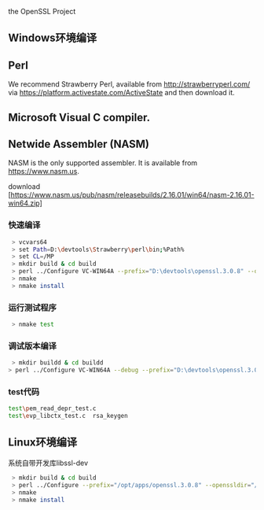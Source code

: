 the OpenSSL Project

## Windows环境编译
## Perl

We recommend Strawberry Perl, available from <http://strawberryperl.com/>  
via <https://platform.activestate.com/ActiveState> and then download it.  

## Microsoft Visual C compiler.

## Netwide Assembler (NASM)

NASM is the only supported assembler. It is available from <https://www.nasm.us>.

download [https://www.nasm.us/pub/nasm/releasebuilds/2.16.01/win64/nasm-2.16.01-win64.zip]

### 快速编译

```bash
 > vcvars64
 > set Path=D:\devtools\Strawberry\perl\bin;%Path%
 > set CL=/MP
 > mkdir build & cd build
 > perl ../Configure VC-WIN64A --prefix="D:\devtools\openssl.3.0.8" --openssldir="D:\devtools\openssl.3.0.8\SSL"
 > nmake
 > nmake install
```

### 运行测试程序
```bash
 > nmake test
 ```

### 调试版本编译

```bash
 > mkdir buildd & cd buildd
> perl ../Configure VC-WIN64A --debug --prefix="D:\devtools\openssl.3.0.8d" --openssldir="D:\devtools\openssl.3.0.8d\SSL"
```

### test代码
```bash
test\pem_read_depr_test.c
test\evp_libctx_test.c  rsa_keygen
```

## Linux环境编译

系统自带开发库libssl-dev

```bash
 > mkdir build & cd build
 > perl ../Configure --prefix="/opt/apps/openssl.3.0.8" --openssldir="/opt/apps/openssl.3.0.8/SSL"
 > nmake
 > nmake install
 ```
 